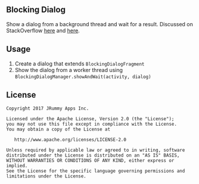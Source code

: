 ## Blocking Dialog

Show a dialog from a background thread and wait for a result. Discussed on StackOverflow [here](http://stackoverflow.com/q/2028697/1048340) and [here](http://stackoverflow.com/q/4381296/1048340).

## Usage

1. Create a dialog that extends `BlockingDialogFragment`
2. Show the dialog from a worker thread using `BlockingDialogManager.showAndWait(activity, dialog)`

## License

    Copyright 2017 JRummy Apps Inc.

    Licensed under the Apache License, Version 2.0 (the "License");
    you may not use this file except in compliance with the License.
    You may obtain a copy of the License at

       http://www.apache.org/licenses/LICENSE-2.0

    Unless required by applicable law or agreed to in writing, software
    distributed under the License is distributed on an "AS IS" BASIS,
    WITHOUT WARRANTIES OR CONDITIONS OF ANY KIND, either express or implied.
    See the License for the specific language governing permissions and
    limitations under the License.